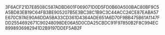 3F6ACF21D7E8508C587ADBD601F069071D0D5FD0B60A500BAC80BF9C5A5BD83EB19C64FB3BE905207B5E3BC38C1B9C3C44ACC24CE87EABA57E670C97AE90A6DDA5BA33CD361D4364ADE651A6D70F9BB475B61A1147FDD2554692671C90248098DE06A5D0CDA25CBDC91F97850B2F8C994EC8998936982941D2B9197DDEF5AB2F